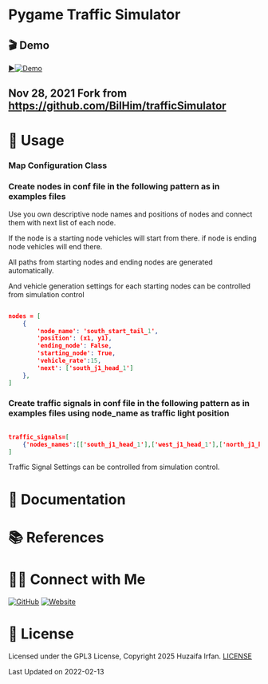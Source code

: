 # Pygame Traffic Simulator

<!-- •[Link](#)

<hr>

![overview](overview.drawio.png)

-->

## 🎬 Demo

[▶️![Demo](https://img.youtube.com/vi/y-DzLQIqBr4/maxresdefault.jpg)](https://www.youtube.com/watch?v=y-DzLQIqBr4)



## Nov 28, 2021 Fork from https://github.com/BilHim/trafficSimulator

# 🚀 Usage

### Map Configuration Class

### Create nodes in conf file in the following pattern as in examples files
Use you own descriptive node names and positions of nodes and connect them with next list of each node.

If the node is a starting node vehicles will start from there.
if node is ending node vehicles will end there.

All paths from starting nodes and ending nodes are generated automatically.

And vehicle generation settings for each starting nodes can be controlled from simulation control


```json

nodes = [
    {
        'node_name': 'south_start_tail_1',
        'position': (x1, y1),
        'ending_node': False,
        'starting_node': True,
        'vehicle_rate':15,
        'next': ['south_j1_head_1']
    },
]

```




### Create traffic signals in conf file in the following pattern as in examples files using node_name as traffic light position


```json

traffic_signals=[
    {'nodes_names':[['south_j1_head_1'],['west_j1_head_1'],['north_j1_head_1'],['east_j1_head_1']],'manual':False}
]

```

Traffic Signal Settings can be controlled from simulation control.


# 📝 Documentation

# 📚 References



# 🤝🏻 Connect with Me

[![GitHub](https://img.shields.io/badge/Github-%23222.svg?style=for-the-badge&logo=github&logoColor=white)](https://github.com/HuzaifaIrfan/)
[![Website](https://img.shields.io/badge/Website-%23222.svg?style=for-the-badge&logo=google-chrome&logoColor==%234285F4)](https://www.huzaifairfan.com)

# 📜 License

Licensed under the GPL3 License, Copyright 2025 Huzaifa Irfan. [LICENSE](LICENSE)

Last Updated on 2022-02-13
